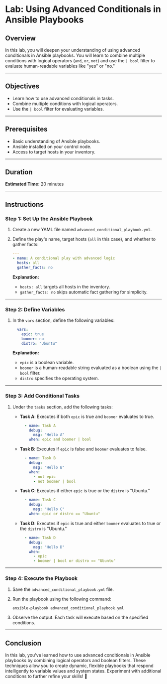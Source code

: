 # Lab: Using Advanced Conditionals in Ansible Playbooks

## Overview

In this lab, you will deepen your understanding of using advanced conditionals in Ansible playbooks. You will learn to combine multiple conditions with logical operators (`and`, `or`, `not`) and use the `| bool` filter to evaluate human-readable variables like "yes" or "no."

---

## Objectives

- Learn how to use advanced conditionals in tasks.
- Combine multiple conditions with logical operators.
- Use the `| bool` filter for evaluating variables.

---

## Prerequisites

- Basic understanding of Ansible playbooks.
- Ansible installed on your control node.
- Access to target hosts in your inventory.

---

## Duration

**Estimated Time:** 20 minutes

---

## Instructions

### Step 1: Set Up the Ansible Playbook

1. Create a new YAML file named `advanced_conditional_playbook.yml`.

2. Define the play's name, target hosts (`all` in this case), and whether to gather facts:

   ```yaml
   ---
   - name: A conditional play with advanced logic
     hosts: all
     gather_facts: no
   ```

   **Explanation:**
   - `hosts: all` targets all hosts in the inventory.
   - `gather_facts: no` skips automatic fact gathering for simplicity.

---

### Step 2: Define Variables

1. In the `vars` section, define the following variables:

   ```yaml
     vars:
       epic: true
       boomer: no
       distro: "Ubuntu"
   ```

   **Explanation:**
   - `epic` is a boolean variable.
   - `boomer` is a human-readable string evaluated as a boolean using the `| bool` filter.
   - `distro` specifies the operating system.

---

### Step 3: Add Conditional Tasks

1. Under the `tasks` section, add the following tasks:

   - **Task A**: Executes if both `epic` is true and `boomer` evaluates to true.

     ```yaml
       - name: Task A
         debug:
           msg: "Hello A"
         when: epic and boomer | bool
     ```

   - **Task B**: Executes if `epic` is false and `boomer` evaluates to false.

     ```yaml
       - name: Task B
         debug:
           msg: "Hello B"
         when:
           - not epic
           - not boomer | bool
     ```

   - **Task C**: Executes if either `epic` is true or the `distro` is "Ubuntu."

     ```yaml
       - name: Task C
         debug:
           msg: "Hello C"
         when: epic or distro == "Ubuntu"
     ```

   - **Task D**: Executes if `epic` is true and either `boomer` evaluates to true or the `distro` is "Ubuntu."

     ```yaml
       - name: Task D
         debug:
           msg: "Hello D"
         when:
           - epic
           - boomer | bool or distro == "Ubuntu"
     ```

---

### Step 4: Execute the Playbook

1. Save the `advanced_conditional_playbook.yml` file.

2. Run the playbook using the following command:

   ```bash
   ansible-playbook advanced_conditional_playbook.yml
   ```

3. Observe the output. Each task will execute based on the specified conditions.

---

## Conclusion

In this lab, you've learned how to use advanced conditionals in Ansible playbooks by combining logical operators and boolean filters. These techniques allow you to create dynamic, flexible playbooks that respond intelligently to variable values and system states. Experiment with additional conditions to further refine your skills! 👏

